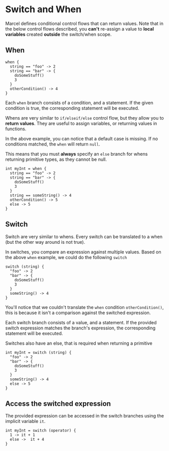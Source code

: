# Switch and When

Marcel defines conditional control flows that can return values. Note that in the below
control flows described, you **can't** re-assign a value to **local variables** created **outside** 
the switch/when scope.

## When

```marcel
when {
  string == "foo" -> 2
  string == "bar" -> {
    doSomeStuff()
    3
  }
  otherCondition() -> 4
}
```

Each `when` branch consists of a condition, and a statement. If the given condition is true, the corresponding statement
will be executed.

Whens are very similar to `if/elseif/else` control flow, but they allow you to **return values**. 
They are useful to assign variables, or returning values in functions.


In the above example, you can notice that a default case is missing.
If no conditions matched, the `when` will return `null`.

This means that you must **always** specify an `else` branch for whens returning primitive types, as they cannot be null.

```marcel
int myInt = when {
  string == "foo" -> 2
  string == "bar" -> {
    doSomeStuff()
    3
  }
  string == someString() -> 4
  otherCondition() -> 5
  else -> 5
}
```


## Switch

Switch are very similar to whens. Every switch can be translated to a when (but the other way around is not true).

In switches, you compare an expression against multiple values. Based on the above `when` example, we could do the following
`switch`

```marcel
switch (string) {
  "foo" -> 2
  "bar" -> {
    doSomeStuff()
    3
  }
  someString() -> 4
}
```

You'll notice that we couldn't translate the `when` condition `otherCondition()`, this is because it isn't a comparison against
the switched expression.


Each switch branch consists of a value, and a statement. If the provided switch expression matches the branch's expression, 
the corresponding statement will be executed.

Switches also have an else, that is required when returning a primitive

```marcel
int myInt = switch (string) {
  "foo" -> 2
  "bar" -> {
    doSomeStuff()
    3
  }
  someString() -> 4
  else -> 5
}
```

## Access the switched expression
The provided expression can be accessed in the switch branches using the implicit variable `it`.

```marcel
int myInt = switch (operator) {
  1 -> it + 1
  else ->  it + 4
}
```